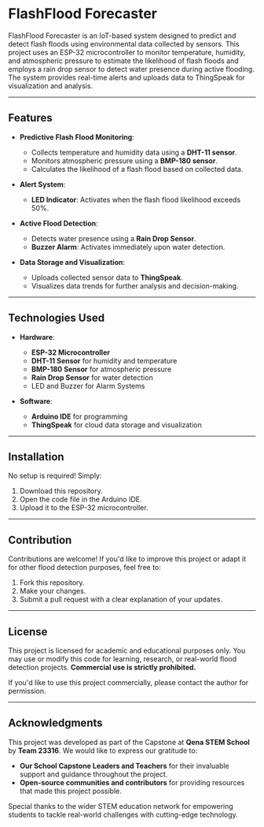 # FlashFlood Forecaster  

FlashFlood Forecaster is an IoT-based system designed to predict and detect flash floods using environmental data collected by sensors. This project uses an ESP-32 microcontroller to monitor temperature, humidity, and atmospheric pressure to estimate the likelihood of flash floods and employs a rain drop sensor to detect water presence during active flooding. The system provides real-time alerts and uploads data to ThingSpeak for visualization and analysis.  

---

## Features  

- **Predictive Flash Flood Monitoring**:  
  - Collects temperature and humidity data using a **DHT-11 sensor**.  
  - Monitors atmospheric pressure using a **BMP-180 sensor**.  
  - Calculates the likelihood of a flash flood based on collected data.  

- **Alert System**:  
  - **LED Indicator**: Activates when the flash flood likelihood exceeds 50%.  

- **Active Flood Detection**:  
  - Detects water presence using a **Rain Drop Sensor**.  
  - **Buzzer Alarm**: Activates immediately upon water detection.  

- **Data Storage and Visualization**:  
  - Uploads collected sensor data to **ThingSpeak**.  
  - Visualizes data trends for further analysis and decision-making.  

---

## Technologies Used  

- **Hardware**:  
  - **ESP-32 Microcontroller**  
  - **DHT-11 Sensor** for humidity and temperature  
  - **BMP-180 Sensor** for atmospheric pressure  
  - **Rain Drop Sensor** for water detection  
  - LED and Buzzer for Alarm Systems  

- **Software**:  
  - **Arduino IDE** for programming  
  - **ThingSpeak** for cloud data storage and visualization  

---

## Installation  

No setup is required! Simply:  
1. Download this repository.  
2. Open the code file in the Arduino IDE.  
3. Upload it to the ESP-32 microcontroller.  

---

## Contribution  

Contributions are welcome! If you'd like to improve this project or adapt it for other flood detection purposes, feel free to:  
1. Fork this repository.  
2. Make your changes.  
3. Submit a pull request with a clear explanation of your updates.  

---

## License  

This project is licensed for academic and educational purposes only. You may use or modify this code for learning, research, or real-world flood detection projects. **Commercial use is strictly prohibited.**  

If you'd like to use this project commercially, please contact the author for permission.  

---

## Acknowledgments  

This project was developed as part of the Capstone at **Qena STEM School** by **Team 23316**. We would like to express our gratitude to:  
- **Our School Capstone Leaders and Teachers** for their invaluable support and guidance throughout the project.
- **Open-source communities and contributors** for providing resources that made this project possible.    

Special thanks to the wider STEM education network for empowering students to tackle real-world challenges with cutting-edge technology.  
